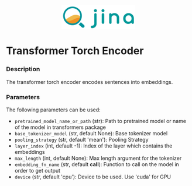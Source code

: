 <p align="center">
<img src="https://github.com/jina-ai/jina/blob/master/.github/logo-only.gif?raw=true" alt="Jina banner" width="200px">
</p>

# Transformer Torch Encoder

### Description
The transformer torch encoder encodes sentences into embeddings.

### Parameters
The following parameters can be used:

- `pretrained_model_name_or_path` (str): Path to pretrained model or name of the model in transformers package
- `base_tokenizer_model` (str, default None): Base tokenizer model
- `pooling_strategy` (str, default 'mean'): Pooling Strategy
- `layer_index` (int, default -1): Index of the layer which contains the embeddings
- `max_length` (int, default None): Max length argument for the tokenizer
- `embedding_fn_name` (str, default __call__): Function to call on the model in order to get output
- `device` (str, default 'cpu'): Device to be used. Use 'cuda' for GPU

